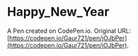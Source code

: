 # Happy_New_Year

A Pen created on CodePen.io. Original URL: [https://codepen.io/Gaur721/pen/jOJbPer](https://codepen.io/Gaur721/pen/jOJbPer).

